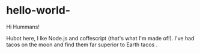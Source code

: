 # hello-world- 
  Hi Hummans! 
  
   Hubot here, I lke Node.js and coffescript (that's  what I'm made of!).
   I've had tacos on the moon and find them far superior to Earth tacos . 
